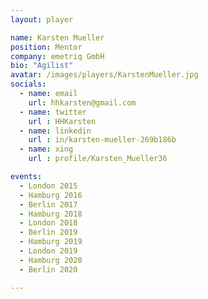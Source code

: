 ```yaml
---
layout: player

name: Karsten Mueller
position: Mentor
company: emetriq GmbH
bio: "Agilist"
avatar: /images/players/KarstenMueller.jpg
socials:
  - name: email
    url: hhkarsten@gmail.com
  - name: twitter
    url : HHKarsten
  - name: linkedin
    url : in/karsten-mueller-269b186b 
  - name: xing
    url : profile/Karsten_Mueller36

events:
  - London 2015
  - Hamburg 2016
  - Berlin 2017
  - Hamburg 2018
  - London 2018
  - Berlin 2019
  - Hamburg 2019
  - London 2019
  - Hamburg 2020
  - Berlin 2020

---
```

